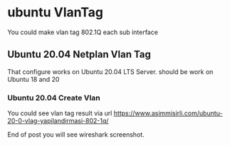# ubuntu VlanTag
You could make vlan tag 802.1Q each sub interface

## Ubuntu 20.04 Netplan Vlan Tag
That configure works on Ubuntu 20.04 LTS Server. should be work on Ubuntu 18 and 20

###  Ubuntu 20.04 Create Vlan
You could see vlan tag result via url https://www.asimmisirli.com/ubuntu-20-0-vlag-yapilandirmasi-802-1q/

End of post you will see wireshark screenshot.

